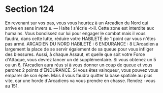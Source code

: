 # Section 124

En revenant sur vos pas, vous vous heurtez à un Arcadien du
Nord qui arrive en sens invers e.
— Halte ! s'écrie -t-il. Cette zone est interdite aux humains.
Vous bondissez sur lui pour engager le combat mais il vous
faudra, dans cette lutte, réduire votre  HABILETÉ  de 1 point car
vous n'êtes pas armé.
ARCADIEN  DU NORD  HABILETÉ :  6 ENDURANCE :  8
L'Arcadien a largement la place de se servir également de sa
queue pour vous infliger des blessures. Aussi, à chaque Assaut, et
quelle que soit votre Force d'Attaque, vous devrez lancer un dé
supplémentaire. Si vous obtenez un 5 ou un 6, l'Arcadien aura
réus si à vous donner un coup de queue et vous perdrez  2 points
d'ENDURANCE.  Si vous êtes vainqueur, vous pouvez vous
emparer de son épée. Mais il vous faudra quitter la base spatiale
au plus vite, car une horde d'Arcadiens va vous prendre en
chasse. Rendez -vous au 151.